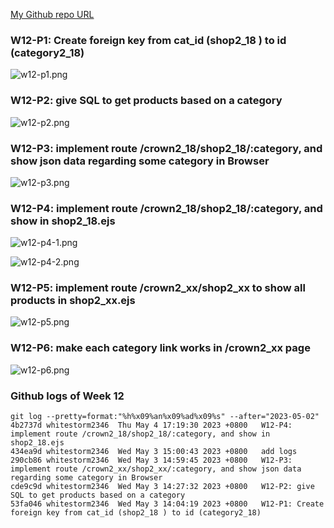 [My Github repo URL](https://github.com/whitestorm2346/1112-2A-db-demo-410411218)

### W12-P1: Create foreign key from cat_id (shop2_18 ) to id (category2_18)

![w12-p1.png](https://knydzmtaffycodqcbnhz.supabase.co/storage/v1/object/public/demo-18/md_2A_img/w12-p1.png)

### W12-P2: give SQL to get products based on a category

![w12-p2.png](https://knydzmtaffycodqcbnhz.supabase.co/storage/v1/object/public/demo-18/md_2A_img/w12-p2.png)

### W12-P3: implement route /crown2_18/shop2_18/:category, and show json data regarding some category in Browser

![w12-p3.png](https://knydzmtaffycodqcbnhz.supabase.co/storage/v1/object/public/demo-18/md_2A_img/w12-p3.png)

### W12-P4: implement route /crown2_18/shop2_18/:category, and show in shop2_18.ejs

![w12-p4-1.png](https://knydzmtaffycodqcbnhz.supabase.co/storage/v1/object/public/demo-18/md_2A_img/w12-p4-1.png)

![w12-p4-2.png](https://knydzmtaffycodqcbnhz.supabase.co/storage/v1/object/public/demo-18/md_2A_img/w12-p4-2.png)

### W12-P5: implement route /crown2_xx/shop2_xx to show all products in shop2_xx.ejs

![w12-p5.png](https://knydzmtaffycodqcbnhz.supabase.co/storage/v1/object/public/demo-18/md_2A_img/w12-p5.png)

### W12-P6: make each category link works in /crown2_xx page

![w12-p6.png](https://knydzmtaffycodqcbnhz.supabase.co/storage/v1/object/public/demo-18/md_2A_img/w12-p6.png)

### Github logs of Week 12

```
git log --pretty=format:"%h%x09%an%x09%ad%x09%s" --after="2023-05-02"
4b2737d whitestorm2346  Thu May 4 17:19:30 2023 +0800   W12-P4: implement route /crown2_18/shop2_18/:category, and show in shop2_18.ejs
434ea9d whitestorm2346  Wed May 3 15:00:43 2023 +0800   add logs
290cb86 whitestorm2346  Wed May 3 14:59:45 2023 +0800   W12-P3: implement route /crown2_xx/shop2_xx/:category, and show json data regarding some category in Browser
cde9c9d whitestorm2346  Wed May 3 14:27:32 2023 +0800   W12-P2: give SQL to get products based on a category
53fa046 whitestorm2346  Wed May 3 14:04:19 2023 +0800   W12-P1: Create foreign key from cat_id (shop2_18 ) to id (category2_18)
```
